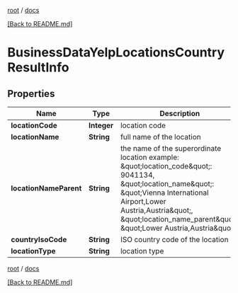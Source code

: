 [root](./../ "root") / [docs](./ "docs")

[[Back to README.md]](./../README.md "[Back to README.md]")

# BusinessDataYelpLocationsCountryResultInfo

## Properties

| Name | Type | Description | Notes |
|------------ | ------------- | ------------- | -------------|
|**locationCode** | **Integer** | location code |  [optional] |
|**locationName** | **String** | full name of the location |  [optional] |
|**locationNameParent** | **String** | the name of the superordinate location example: \&quot;location_code\&quot;: 9041134, \&quot;location_name\&quot;: \&quot;Vienna International Airport,Lower Austria,Austria\&quot;, \&quot;location_name_parent\&quot;: \&quot;Lower Austria,Austria\&quot; |  [optional] |
|**countryIsoCode** | **String** | ISO country code of the location |  [optional] |
|**locationType** | **String** | location type |  [optional] |

[root](./../ "root") / [docs](./ "docs")

[[Back to README.md]](./../README.md "[Back to README.md]")
